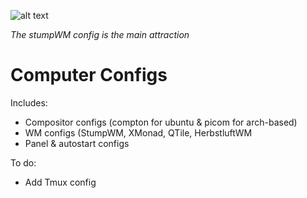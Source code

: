 ![alt text](https://user-images.githubusercontent.com/36566373/117578700-7615b480-b0e7-11eb-8c07-2e3e5435f607.png)

*The stumpWM config is the main attraction*


# Computer Configs

Includes:
  - Compositor configs (compton for ubuntu & picom for arch-based)
  - WM configs (StumpWM, XMonad, QTile, HerbstluftWM
  - Panel & autostart configs
  
To do:
  - Add Tmux config
